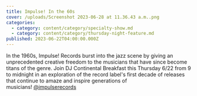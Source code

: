 ```yaml
---
title: Impulse! In the 60s
cover: /uploads/Screenshot 2023-06-28 at 11.36.43 a.m..png
categories:
  - category: content/category/specialty-show.md
  - category: content/category/thursday-night-feature.md
published: 2023-06-22T04:00:00.000Z
---
```


In the 1960s, Impulse! Records burst into the jazz scene by giving an unprecedented creative freedom to the musicians that have since become titans of the genre. Join DJ Continental Breakfast this Thursday 6/22 from 9 to midnight in an exploration of the record label's first decade of releases that continue to amaze and inspire generations of musicians! [@impulserecords](https://www.instagram.com/impulserecords/)
